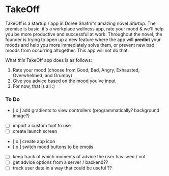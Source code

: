 # TakeOff

TakeOff is a startup / app in Doree Shafrir's amazing novel _Startup_. The premise is basic: it's a workplace wellness app, rate your mood & we'll help you be more productive and successful at work. Throughout the novel, the founder is trying to open up a new feature where the app will **predict** your moods and help you more immediately solve them, or prevent new bad moods from occurring altogether. This app will not do that.

What _this_ TakeOff app does is as follows:

1. Rate your mood (choose from Good, Bad, Angry, Exhausted, Overwhelmed, and Grumpy)
2. Give you advice based on the mood you've input
3. For now, that is all :) 


### To Do
- [ x ] add gradients to view controllers (programmatically? background image?)
- [ ] import a custom font to use
- [ ] create launch screen
- [ x ] create app icon
- [ x ] switch mood buttons to be emojis
- [ ] keep track of which moments of advice the user has seen / not
- [ ] get advice options from a server / backend??
- [ ] track user data in a way that could be useful ?? 
